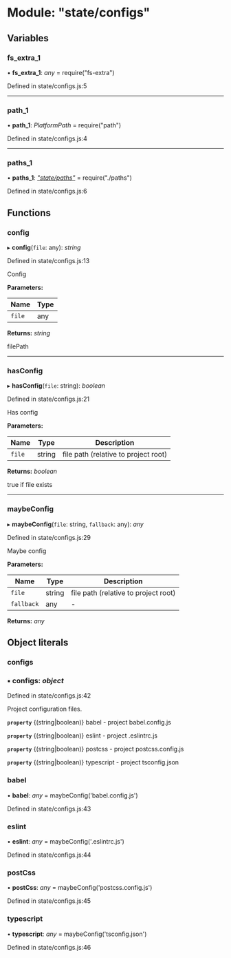 # Module: "state/configs"

## Variables

###  fs_extra_1

• **fs_extra_1**: *any* = require("fs-extra")

Defined in state/configs.js:5

___

###  path_1

• **path_1**: *PlatformPath* = require("path")

Defined in state/configs.js:4

___

###  paths_1

• **paths_1**: *["state/paths"](_state_paths_.md)* = require("./paths")

Defined in state/configs.js:6

## Functions

###  config

▸ **config**(`file`: any): *string*

Defined in state/configs.js:13

Config

**Parameters:**

Name | Type |
------ | ------ |
`file` | any |

**Returns:** *string*

filePath

___

###  hasConfig

▸ **hasConfig**(`file`: string): *boolean*

Defined in state/configs.js:21

Has config

**Parameters:**

Name | Type | Description |
------ | ------ | ------ |
`file` | string | file path (relative to project root) |

**Returns:** *boolean*

true if file exists

___

###  maybeConfig

▸ **maybeConfig**(`file`: string, `fallback`: any): *any*

Defined in state/configs.js:29

Maybe config

**Parameters:**

Name | Type | Description |
------ | ------ | ------ |
`file` | string | file path (relative to project root) |
`fallback` | any | - |

**Returns:** *any*

## Object literals

###  configs

### ▪ **configs**: *object*

Defined in state/configs.js:42

Project configuration files.

**`property`** {(string|boolean)} babel   - project babel.config.js

**`property`** {(string|boolean)} eslint  - project .eslintrc.js

**`property`** {(string|boolean)} postcss - project postcss.config.js

**`property`** {(string|boolean)} typescript - project tsconfig.json

###  babel

• **babel**: *any* = maybeConfig('babel.config.js')

Defined in state/configs.js:43

###  eslint

• **eslint**: *any* = maybeConfig('.eslintrc.js')

Defined in state/configs.js:44

###  postCss

• **postCss**: *any* = maybeConfig('postcss.config.js')

Defined in state/configs.js:45

###  typescript

• **typescript**: *any* = maybeConfig('tsconfig.json')

Defined in state/configs.js:46
